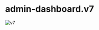 # admin-dashboard.v7

![v7](https://user-images.githubusercontent.com/12198089/36538963-34ef0c78-17fb-11e8-9221-3a2c5b4aa8e0.PNG)
